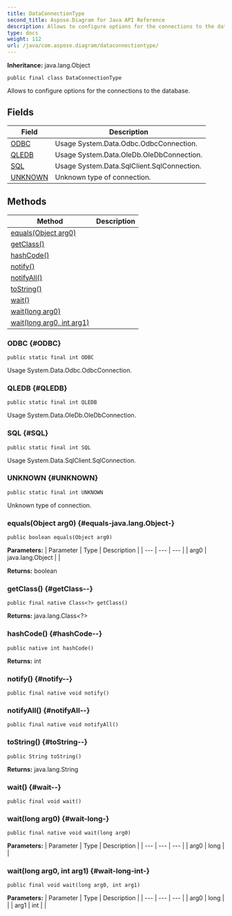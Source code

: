 ```yaml
---
title: DataConnectionType
second_title: Aspose.Diagram for Java API Reference
description: Allows to configure options for the connections to the database.
type: docs
weight: 112
url: /java/com.aspose.diagram/dataconnectiontype/
---
```


**Inheritance:**
java.lang.Object
```
public final class DataConnectionType
```

Allows to configure options for the connections to the database.
## Fields

| Field | Description |
| --- | --- |
| [ODBC](#ODBC) | Usage System.Data.Odbc.OdbcConnection. |
| [QLEDB](#QLEDB) | Usage System.Data.OleDb.OleDbConnection. |
| [SQL](#SQL) | Usage System.Data.SqlClient.SqlConnection. |
| [UNKNOWN](#UNKNOWN) | Unknown type of connection. |
## Methods

| Method | Description |
| --- | --- |
| [equals(Object arg0)](#equals-java.lang.Object-) |  |
| [getClass()](#getClass--) |  |
| [hashCode()](#hashCode--) |  |
| [notify()](#notify--) |  |
| [notifyAll()](#notifyAll--) |  |
| [toString()](#toString--) |  |
| [wait()](#wait--) |  |
| [wait(long arg0)](#wait-long-) |  |
| [wait(long arg0, int arg1)](#wait-long-int-) |  |
### ODBC {#ODBC}
```
public static final int ODBC
```


Usage System.Data.Odbc.OdbcConnection.

### QLEDB {#QLEDB}
```
public static final int QLEDB
```


Usage System.Data.OleDb.OleDbConnection.

### SQL {#SQL}
```
public static final int SQL
```


Usage System.Data.SqlClient.SqlConnection.

### UNKNOWN {#UNKNOWN}
```
public static final int UNKNOWN
```


Unknown type of connection.

### equals(Object arg0) {#equals-java.lang.Object-}
```
public boolean equals(Object arg0)
```




**Parameters:**
| Parameter | Type | Description |
| --- | --- | --- |
| arg0 | java.lang.Object |  |

**Returns:**
boolean
### getClass() {#getClass--}
```
public final native Class<?> getClass()
```




**Returns:**
java.lang.Class<?>
### hashCode() {#hashCode--}
```
public native int hashCode()
```




**Returns:**
int
### notify() {#notify--}
```
public final native void notify()
```




### notifyAll() {#notifyAll--}
```
public final native void notifyAll()
```




### toString() {#toString--}
```
public String toString()
```




**Returns:**
java.lang.String
### wait() {#wait--}
```
public final void wait()
```




### wait(long arg0) {#wait-long-}
```
public final native void wait(long arg0)
```




**Parameters:**
| Parameter | Type | Description |
| --- | --- | --- |
| arg0 | long |  |

### wait(long arg0, int arg1) {#wait-long-int-}
```
public final void wait(long arg0, int arg1)
```




**Parameters:**
| Parameter | Type | Description |
| --- | --- | --- |
| arg0 | long |  |
| arg1 | int |  |


